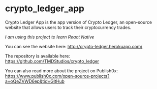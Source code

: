 # crypto_ledger_app
Crypto Ledger App is the app version of Crypto Ledger, an open-source website that allows users to track their cryptocurrency trades.

*I am using this project to learn React Native*

You can see the website here: http://crypto-ledger.herokuapp.com/

The repository is available here: https://github.com/TMDStudios/crypto_ledger

You can also read more about the project on Publish0x: https://www.publish0x.com/open-source-projects?a=oQeZVWD6ep&tid=GitHub
